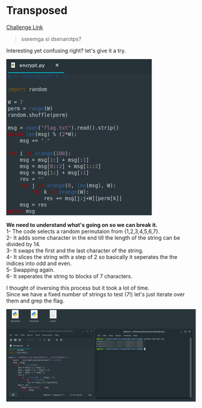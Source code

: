 **Transposed**
===================  
[Challenge Link](https://s3-eu-west-1.amazonaws.com/hubchallenges/crypto/transposed.zip)  

> sseemga si dsenarotps?

Interesting yet confusing right? let's give it a try.

![](images/transposed-encrypt.png)  

**We need to understand what's going on so we can break it.**  
1- The code selects a random permutaion from {1,2,3,4,5,6,7}.  
2- It adds some character in the end till the length of the string can be divided by 14.  
3- It swaps the first and the last character of the string.  
4- It slices the string with a step of 2 so basically it seperates the the indices into odd and even.  
5- Swapping again.  
6- It seperates the string to blocks of 7 characters.

I thought of inversing this process but it took a lot of time.  
Since we have a fixed number of strings to test (7!) let's just iterate over them and grep the flag.  

![](images/transposed-decrypt.png)  
